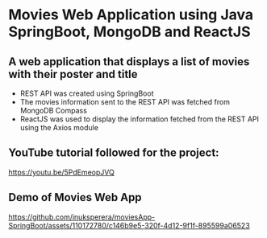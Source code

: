 # Movies Web Application using Java SpringBoot, MongoDB and ReactJS   

## A web application that displays a list of movies with their poster and title

* REST API was created using SpringBoot
* The movies information sent to the REST API was fetched from MongoDB Compass
* ReactJS was used to display the information fetched from the REST API using the Axios module

## YouTube tutorial followed for the project:
https://youtu.be/5PdEmeopJVQ
  
## Demo of Movies Web App
https://github.com/inuksperera/moviesApp-SpringBoot/assets/110172780/c146b9e5-320f-4d12-9f1f-895599a06523



